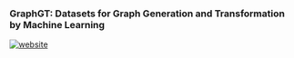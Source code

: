 ### GraphGT: Datasets for Graph Generation and Transformation by Machine Learning

[![website](https://img.shields.io/badge/website-live-brightgreen)](https://graphgen-dc.github.io/)
